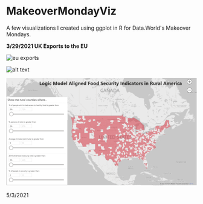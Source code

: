 # MakeoverMondayViz

A few visualizations I created using ggplot in R for Data.World's Makeover Mondays. 


**3/29/2021 UK Exports to the EU**


![eu exports](https://github.com/JonFain90/MakeoverMondayViz/blob/3.29.2021/viz/3_39_21_viz_21024_1.jpg)


![alt text](https://github.com/Jonfain90/MakeoverMondayViz/blob/[branch]/image.jpg?raw=true)



![Used data to create this map](https://github.com/JonFain90/F2S/blob/main/rmd/git_img.PNG)

5/3/2021
